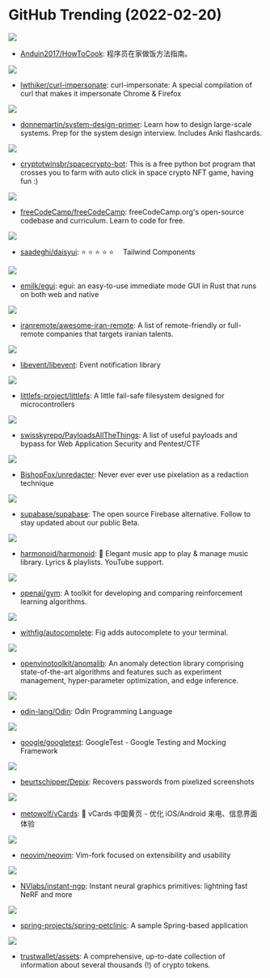 # GitHub Trending (2022-02-20)

![](https://img.shields.io/badge/none-New%20955-green?style=flat-square&logo=appveyor)
- [Anduin2017/HowToCook](https://github.com/Anduin2017/HowToCook): 程序员在家做饭方法指南。

![](https://img.shields.io/badge/Dockerfile-New%20110-green?style=flat-square&logo=appveyor)
- [lwthiker/curl-impersonate](https://github.com/lwthiker/curl-impersonate): curl-impersonate: A special compilation of curl that makes it impersonate Chrome & Firefox

![](https://img.shields.io/badge/Python-New%20185-green?style=flat-square&logo=appveyor)
- [donnemartin/system-design-primer](https://github.com/donnemartin/system-design-primer): Learn how to design large-scale systems. Prep for the system design interview. Includes Anki flashcards.

![](https://img.shields.io/badge/Python-New%204-green?style=flat-square&logo=appveyor)
- [cryptotwinsbr/spacecrypto-bot](https://github.com/cryptotwinsbr/spacecrypto-bot): This is a free python bot program that crosses you to farm with auto click in space crypto NFT game, having fun :)

![](https://img.shields.io/badge/JavaScript-New%20179-green?style=flat-square&logo=appveyor)
- [freeCodeCamp/freeCodeCamp](https://github.com/freeCodeCamp/freeCodeCamp): freeCodeCamp.org's open-source codebase and curriculum. Learn to code for free.

![](https://img.shields.io/badge/Svelte-New%20203-green?style=flat-square&logo=appveyor)
- [saadeghi/daisyui](https://github.com/saadeghi/daisyui): ⭐️ ⭐️ ⭐️ ⭐️ ⭐️  Tailwind Components

![](https://img.shields.io/badge/Rust-New%2017-green?style=flat-square&logo=appveyor)
- [emilk/egui](https://github.com/emilk/egui): egui: an easy-to-use immediate mode GUI in Rust that runs on both web and native

![](https://img.shields.io/badge/none-New%2030-green?style=flat-square&logo=appveyor)
- [iranremote/awesome-iran-remote](https://github.com/iranremote/awesome-iran-remote): A list of remote-friendly or full-remote companies that targets iranian talents.

![](https://img.shields.io/badge/C-New%2075-green?style=flat-square&logo=appveyor)
- [libevent/libevent](https://github.com/libevent/libevent): Event notification library

![](https://img.shields.io/badge/C-New%20139-green?style=flat-square&logo=appveyor)
- [littlefs-project/littlefs](https://github.com/littlefs-project/littlefs): A little fail-safe filesystem designed for microcontrollers

![](https://img.shields.io/badge/Python-New%2046-green?style=flat-square&logo=appveyor)
- [swisskyrepo/PayloadsAllTheThings](https://github.com/swisskyrepo/PayloadsAllTheThings): A list of useful payloads and bypass for Web Application Security and Pentest/CTF

![](https://img.shields.io/badge/TypeScript-New%20374-green?style=flat-square&logo=appveyor)
- [BishopFox/unredacter](https://github.com/BishopFox/unredacter): Never ever ever use pixelation as a redaction technique

![](https://img.shields.io/badge/TypeScript-New%2070-green?style=flat-square&logo=appveyor)
- [supabase/supabase](https://github.com/supabase/supabase): The open source Firebase alternative. Follow to stay updated about our public Beta.

![](https://img.shields.io/badge/Dart-New%2031-green?style=flat-square&logo=appveyor)
- [harmonoid/harmonoid](https://github.com/harmonoid/harmonoid): 🎵 Elegant music app to play & manage music library. Lyrics & playlists. YouTube support.

![](https://img.shields.io/badge/Python-New%2013-green?style=flat-square&logo=appveyor)
- [openai/gym](https://github.com/openai/gym): A toolkit for developing and comparing reinforcement learning algorithms.

![](https://img.shields.io/badge/TypeScript-New%2047-green?style=flat-square&logo=appveyor)
- [withfig/autocomplete](https://github.com/withfig/autocomplete): Fig adds autocomplete to your terminal.

![](https://img.shields.io/badge/Python-New%2042-green?style=flat-square&logo=appveyor)
- [openvinotoolkit/anomalib](https://github.com/openvinotoolkit/anomalib): An anomaly detection library comprising state-of-the-art algorithms and features such as experiment management, hyper-parameter optimization, and edge inference.

![](https://img.shields.io/badge/Odin-New%20212-green?style=flat-square&logo=appveyor)
- [odin-lang/Odin](https://github.com/odin-lang/Odin): Odin Programming Language

![](https://img.shields.io/badge/C%2B%2B-New%2061-green?style=flat-square&logo=appveyor)
- [google/googletest](https://github.com/google/googletest): GoogleTest - Google Testing and Mocking Framework

![](https://img.shields.io/badge/Python-New%2037-green?style=flat-square&logo=appveyor)
- [beurtschipper/Depix](https://github.com/beurtschipper/Depix): Recovers passwords from pixelized screenshots

![](https://img.shields.io/badge/JavaScript-New%2041-green?style=flat-square&logo=appveyor)
- [metowolf/vCards](https://github.com/metowolf/vCards): 📡️ vCards 中国黄页 - 优化 iOS/Android 来电、信息界面体验

![](https://img.shields.io/badge/Vim%20script-New%2041-green?style=flat-square&logo=appveyor)
- [neovim/neovim](https://github.com/neovim/neovim): Vim-fork focused on extensibility and usability

![](https://img.shields.io/badge/Cuda-New%20244-green?style=flat-square&logo=appveyor)
- [NVlabs/instant-ngp](https://github.com/NVlabs/instant-ngp): Instant neural graphics primitives: lightning fast NeRF and more

![](https://img.shields.io/badge/CSS-New%2032-green?style=flat-square&logo=appveyor)
- [spring-projects/spring-petclinic](https://github.com/spring-projects/spring-petclinic): A sample Spring-based application

![](https://img.shields.io/badge/Go-New%204-green?style=flat-square&logo=appveyor)
- [trustwallet/assets](https://github.com/trustwallet/assets): A comprehensive, up-to-date collection of information about several thousands (!) of crypto tokens.

